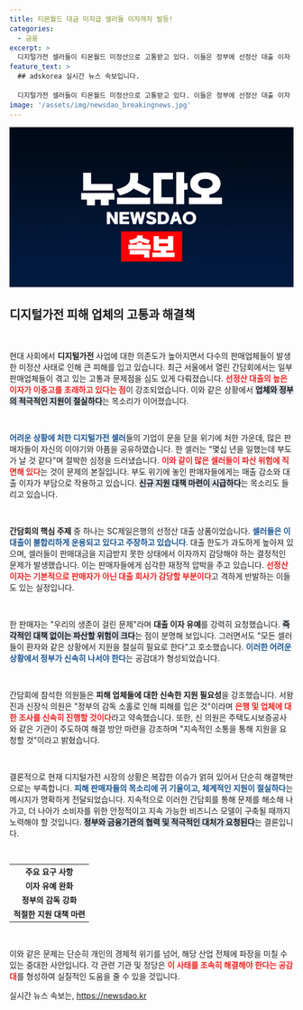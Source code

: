 ```yaml
---
title: 티몬월드 대금 미지급 셀러들 이자까지 발등!
categories:
  - 금융
excerpt: >
  디지털가전 셀러들이 티몬월드 미정산으로 고통받고 있다. 이들은 정부에 선정산 대출 이자 유예와 대납을 요청하며, 채무자로 전락한 상황을 호소했다. 정부와 은행의 책임 논란이 커지고 있는 가운데, 피해자들의 절박한 목소리가 주목받고 있다.
feature_text: >
  ## adskorea 실시간 뉴스 속보입니다.

  디지털가전 셀러들이 티몬월드 미정산으로 고통받고 있다. 이들은 정부에 선정산 대출 이자 유예와 대납을 요청하며, 채무자로 전락한 상황을 호소했다. 정부와 은행의 책임 논란이 커지고 있는 가운데, 피해자들의 절박한 목소리가 주목받고 있다.
image: '/assets/img/newsdao_breakingnews.jpg'
---
```


<p><img src="/assets/img/newsdao_breakingnews.jpg" alt="adskorea 속보" /></p>

<h2 data-ke-size="size26">디지털가전 피해 업체의 고통과 해결책</h2>

<p data-ke-size="size16">&nbsp;</p> 

<p>현대 사회에서 <b>디지털가전</b> 사업에 대한 의존도가 높아지면서 다수의 판매업체들이 발생한 미정산 사태로 인해 큰 피해를 입고 있습니다. 최근 서울에서 열린 간담회에서는 일부 판매업체들이 겪고 있는 고통과 문제점을 심도 있게 다뤄졌습니다. <b><span style="color: #ee2323;">선정산 대출의 높은 이자가 이중고를 초래하고 있다는 점</span></b>이 강조되었습니다. 이와 같은 상황에서 <b><span style="background-color: #21538527;">업체와 정부의 적극적인 지원이 절실하다</span></b>는 목소리가 이어졌습니다. </p>

<p data-ke-size="size16">&nbsp;</p>

<p><b><span style="color: #1a5490;">어려운 상황에 처한 디지털가전 셀러</span></b>들의 기업이 문을 닫을 위기에 처한 가운데, 많은 판매자들이 자신의 이야기와 아픔을 공유하였습니다. 한 셀러는 "몇십 년을 일했는데 부도가 날 것 같다"며 절박한 심정을 드러냈습니다. <b><span style="color: #ee2323;">이와 같이 많은 셀러들이 파산 위험에 직면해 있다</span></b>는 것이 문제의 본질입니다. 부도 위기에 놓인 판매자들에게는 매출 감소와 대출 이자가 부담으로 작용하고 있습니다. <b><span style="background-color: #21538527;">신규 지원 대책 마련이 시급하다</span></b>는 목소리도 들리고 있습니다.</p>

<p data-ke-size="size16">&nbsp;</p> 

<p><b>간담회의 핵심 주제</b> 중 하나는 SC제일은행의 선정산 대출 상품이었습니다. <b><span style="color: #1a5490;">셀러들은 이 대출이 불합리하게 운용되고 있다고 주장하고 있습니다</span></b>. 대출 한도가 과도하게 높아져 있으며, 셀러들이 판매대금을 지급받지 못한 상태에서 이자까지 감당해야 하는 결정적인 문제가 발생했습니다. 이는 판매자들에게 심각한 재정적 압박을 주고 있습니다. <b><span style="color: #ee2323;">선정산 이자는 기본적으로 판매자가 아닌 대출 회사가 감당할 부분이다</span></b>고 격하게 반발하는 이들도 있는 실정입니다.</p>

<p data-ke-size="size16">&nbsp;</p>

<p>한 판매자는 "우리의 생존이 걸린 문제"라며 <b>대출 이자 유예</b>를 강력히 요청했습니다. <b><span style="background-color: #21538527;">즉각적인 대책 없이는 파산할 위험이 크다</span></b>는 점이 분명해 보입니다. 그러면서도 "모든 셀러들이 환자와 같은 상황에서 지원을 절실히 필요로 한다"고 호소했습니다. <b><span style="color: #1a5490;">이러한 어려운 상황에서 정부가 신속히 나서야 한다</span></b>는 공감대가 형성되었습니다.</p>

<p data-ke-size="size16">&nbsp;</p>

<p>간담회에 참석한 의원들은 <b>피해 업체들에 대한 신속한 지원 필요성</b>을 강조했습니다. 서왕진과 신장식 의원은 "정부의 감독 소홀로 인해 피해를 입은 것"이라며 <b><span style="color: #ee2323;">은행 및 업체에 대한 조사를 신속히 진행할 것이다</span></b>라고 약속했습니다. 또한, 신 의원은 주택도시보증공사와 같은 기관이 주도하여 해결 방안 마련을 강조하며 "지속적인 소통을 통해 지원을 요청할 것"이라고 밝혔습니다.</p>

<p data-ke-size="size16">&nbsp;</p>

<p>결론적으로 현재 디지털가전 시장의 상황은 복잡한 이슈가 얽혀 있어서 단순히 해결책만으로는 부족합니다. <b><span style="color: #1a5490;">피해 판매자들의 목소리에 귀 기울이고, 체계적인 지원이 절실하다</span></b>는 메시지가 명확하게 전달되었습니다. 지속적으로 이러한 간담회를 통해 문제를 해소해 나가고, 더 나아가 소비자를 위한 안정적이고 지속 가능한 비즈니스 모델이 구축될 때까지 노력해야 할 것입니다. <b><span style="background-color: #21538527;">정부와 금융기관의 협력 및 적극적인 대처가 요청된다</span></b>는 결론입니다.</p>

<p data-ke-size="size16">&nbsp;</p>

<table style="width: 100%; border-collapse: collapse;">
  <tr>
    <td style="text-align: center; height: 17px;"><b>주요 요구 사항</b></td>
  </tr>
  <tr>
    <td style="text-align: center; height: 17px;"><b>이자 유예 완화</b></td>
  </tr>
  <tr>
    <td style="text-align: center; height: 17px;"><b>정부의 감독 강화</b></td>
  </tr>
  <tr>
    <td style="text-align: center; height: 17px;"><b>적절한 지원 대책 마련</b></td>
  </tr>
</table>

<p data-ke-size="size16">&nbsp;</p> 

<p>이와 같은 문제는 단순히 개인의 경제적 위기를 넘어, 해당 산업 전체에 파장을 미칠 수 있는 중대한 사안입니다. 각 관련 기관 및 정당은 <b><span style="color: #ee2323;">이 사태를 조속히 해결해야 한다는 공감대</span></b>를 형성하여 실질적인 도움을 줄 수 있을 것입니다.</p>
실시간 뉴스 속보는, <a href="https://newsdao.kr" rel="dofollow">https://newsdao.kr</a>


